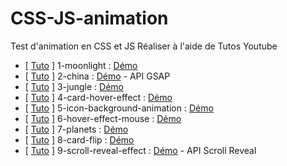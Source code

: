 # CSS-JS-animation
Test d'animation en CSS et JS
Réaliser à l'aide de Tutos Youtube

- [ [Tuto](https://www.youtube.com/watch?v=1wfeqDyMUx4&ab_channel=OnlineTutorials) ] 1-moonlight : [Démo](https://linelinlove.github.io/CSS-JS-animation/1-moonlight/index.html)
- [ [Tuto](https://www.youtube.com/watch?v=Yo3j_Dx4u7c&ab_channel=TrueCoder) ] 2-china : [Démo](https://linelinlove.github.io/CSS-JS-animation/2-china/index.html) - API GSAP
- [ [Tuto](https://www.youtube.com/watch?v=kmM6mqvnxcs&ab_channel=Codehal) ] 3-jungle : [Démo](https://linelinlove.github.io/CSS-JS-animation/3-jungle/index.html)
- [ [Tuto](https://www.youtube.com/watch?v=8b2mTq0Xrtw&ab_channel=OnlineTutorials) ] 4-card-hover-effect : [Démo](https://linelinlove.github.io/CSS-JS-animation/4-card-hover-effect/index.html)
- [ [Tuto](https://www.youtube.com/watch?v=fDSd2fudits&ab_channel=OnlineTutorials) ] 5-icon-background-animation : [Démo](https://linelinlove.github.io/CSS-JS-animation/5-icon-background-animation/index.html)
- [ [Tuto](https://www.youtube.com/watch?v=htGfnF1zN4g&ab_channel=Hyperplexed) ] 6-hover-effect-mouse : [Démo](https://linelinlove.github.io/CSS-JS-animation/6-hover-effect-mouse/index.html)
- [ [Tuto](https://www.youtube.com/watch?v=ntg6tbGxP3k&ab_channel=CodingSnow) ] 7-planets : [Démo](https://linelinlove.github.io/CSS-JS-animation/7-planets/index.html)
- [ [Tuto](https://www.youtube.com/watch?v=QGVXmoZWZuw&ab_channel=TylerPotts) ] 8-card-flip : [Démo](https://linelinlove.github.io/CSS-JS-animation/8-card-flip/index.html)
- [ [Tuto](https://www.youtube.com/watch?v=Zwa5z9Ws7y4&ab_channel=CodingSnow) ] 9-scroll-reveal-effect : [Démo](https://linelinlove.github.io/CSS-JS-animation/9-scroll-reveal-effect/index.html) - API Scroll Reveal